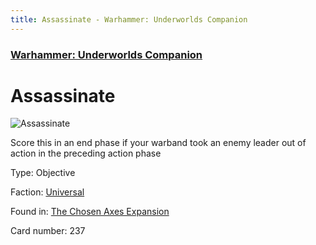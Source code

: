 ```yaml
---
title: Assassinate - Warhammer: Underworlds Companion
---
```


### [Warhammer: Underworlds Companion](https://guidokessels.github.io/wh-underworlds)

  

# Assassinate

![Assassinate](https://warhammerunderworlds.com/wp-content/uploads/sites/6/2018/02/237_ENG.png)

Score this in an end phase if your warband took an enemy leader out of action in the preceding action phase

Type: Objective

Faction: [Universal](https://guidokessels.github.io/wh-underworlds/factions/universal)

Found in: [The Chosen Axes Expansion](https://guidokessels.github.io/wh-underworlds/locations/the-chosen-axes-expansion)

Card number: 237
